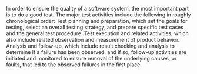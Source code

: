 In order to ensure the quality of a software system, the most important part is to do a good test. The major test activities include the following in roughly chronological order:
Test planning and preparation, which set the goals for testing, select an overall testing strategy, and prepare specific test cases and the general test procedure.
Test execution and related activities, which also include related observation and measurement of product behavior.
Analysis and follow-up, which include result checking and analysis to determine if a failure has been observed, and if so, follow-up activities are initiated and monitored to ensure removal of the underlying causes, or faults, that led to the observed failures in the first place.
